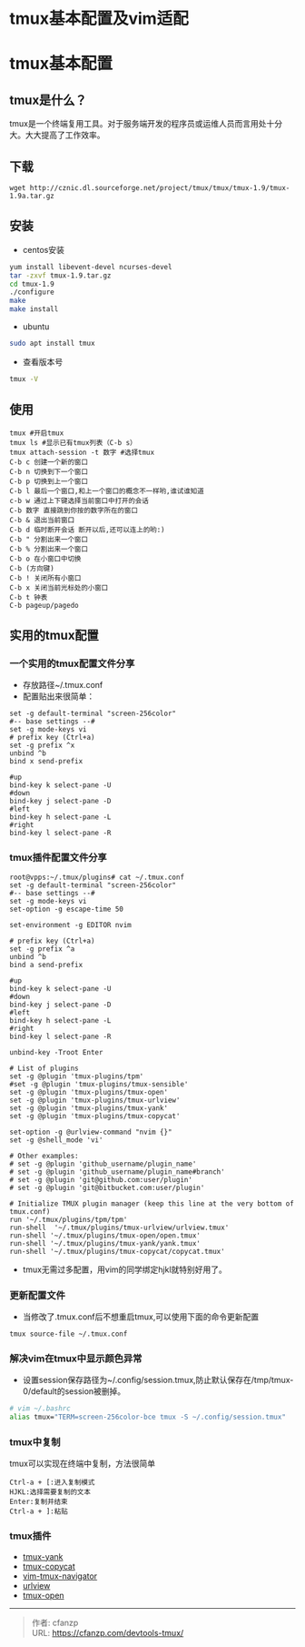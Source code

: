 # tmux基本配置及vim适配


# tmux基本配置
## tmux是什么？
tmux是一个终端复用工具。对于服务端开发的程序员或运维人员而言用处十分大。大大提高了工作效率。

## 下载
```
wget http://cznic.dl.sourceforge.net/project/tmux/tmux/tmux-1.9/tmux-1.9a.tar.gz
```

##  安装
- centos安装
```bash
yum install libevent-devel ncurses-devel
tar -zxvf tmux-1.9.tar.gz
cd tmux-1.9
./configure
make
make install
```

- ubuntu
```bash
sudo apt install tmux
```

- 查看版本号
```bash
tmux -V
```

## 使用
```
tmux #开启tmux
tmux ls #显示已有tmux列表（C-b s）
tmux attach-session -t 数字 #选择tmux
C-b c 创建一个新的窗口
C-b n 切换到下一个窗口
C-b p 切换到上一个窗口
C-b l 最后一个窗口,和上一个窗口的概念不一样哟,谁试谁知道
c-b w 通过上下键选择当前窗口中打开的会话
C-b 数字 直接跳到你按的数字所在的窗口
C-b & 退出当前窗口
C-b d 临时断开会话 断开以后,还可以连上的哟:)
C-b " 分割出来一个窗口
C-b % 分割出来一个窗口
C-b o 在小窗口中切换
C-b (方向键)
C-b ! 关闭所有小窗口
C-b x 关闭当前光标处的小窗口
C-b t 钟表
C-b pageup/pagedo
```

## 实用的tmux配置
### 一个实用的tmux配置文件分享
- 存放路径~/.tmux.conf
- 配置贴出来很简单：
```
set -g default-terminal "screen-256color"
#-- base settings --#
set -g mode-keys vi
# prefix key (Ctrl+a)
set -g prefix ^x
unbind ^b
bind x send-prefix

#up
bind-key k select-pane -U
#down
bind-key j select-pane -D
#left
bind-key h select-pane -L
#right
bind-key l select-pane -R
```

### tmux插件配置文件分享
```
root@vpps:~/.tmux/plugins# cat ~/.tmux.conf 
set -g default-terminal "screen-256color"
#-- base settings --#
set -g mode-keys vi
set-option -g escape-time 50

set-environment -g EDITOR nvim

# prefix key (Ctrl+a)
set -g prefix ^a
unbind ^b
bind a send-prefix

#up
bind-key k select-pane -U
#down
bind-key j select-pane -D
#left
bind-key h select-pane -L
#right
bind-key l select-pane -R

unbind-key -Troot Enter

# List of plugins
set -g @plugin 'tmux-plugins/tpm'
#set -g @plugin 'tmux-plugins/tmux-sensible'
set -g @plugin 'tmux-plugins/tmux-open'
set -g @plugin 'tmux-plugins/tmux-urlview'
set -g @plugin 'tmux-plugins/tmux-yank'
set -g @plugin 'tmux-plugins/tmux-copycat'

set-option -g @urlview-command "nvim {}"
set -g @shell_mode 'vi'

# Other examples:
# set -g @plugin 'github_username/plugin_name'
# set -g @plugin 'github_username/plugin_name#branch'
# set -g @plugin 'git@github.com:user/plugin'
# set -g @plugin 'git@bitbucket.com:user/plugin'

# Initialize TMUX plugin manager (keep this line at the very bottom of tmux.conf)
run '~/.tmux/plugins/tpm/tpm'
run-shell  '~/.tmux/plugins/tmux-urlview/urlview.tmux'
run-shell '~/.tmux/plugins/tmux-open/open.tmux'
run-shell '~/.tmux/plugins/tmux-yank/yank.tmux'
run-shell '~/.tmux/plugins/tmux-copycat/copycat.tmux'
```

- tmux无需过多配置，用vim的同学绑定hjkl就特别好用了。

### 更新配置文件
- 当修改了.tmux.conf后不想重启tmux,可以使用下面的命令更新配置
```
tmux source-file ~/.tmux.conf
```

### 解决vim在tmux中显示颜色异常
- 设置session保存路径为~/.config/session.tmux,防止默认保存在/tmp/tmux-0/default的session被删掉。
```bash
# vim ~/.bashrc
alias tmux="TERM=screen-256color-bce tmux -S ~/.config/session.tmux"
```

### tmux中复制
tmux可以实现在终端中复制，方法很简单
```
Ctrl-a + [:进入复制模式
HJKL:选择需要复制的文本
Enter:复制并结束
Ctrl-a + ]:粘贴
```

### tmux插件
- [tmux-yank](https://github.com/tmux-plugins/tmux-yank)
- [tmux-copycat](https://github.com/tmux-plugins/tmux-copycat)
- [vim-tmux-navigator](https://github.com/christoomey/vim-tmux-navigator)
- [urlview](https://github.com/sigpipe/urlview)
- [tmux-open](https://github.com/tmux-plugins/tmux-open)


---

> 作者: cfanzp  
> URL: https://cfanzp.com/devtools-tmux/  

